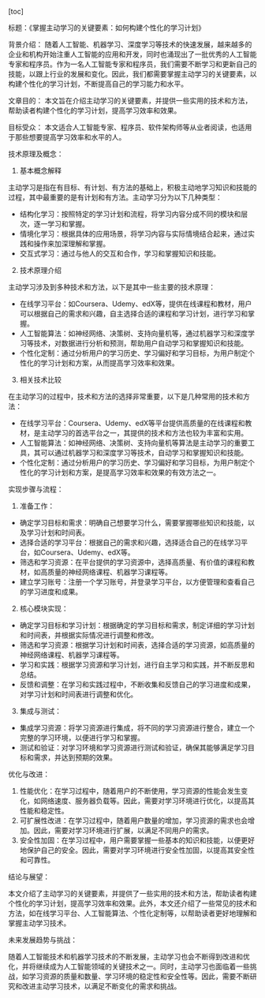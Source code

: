 
[toc]                    
                
                
标题：《掌握主动学习的关键要素：如何构建个性化的学习计划》

背景介绍：
随着人工智能、机器学习、深度学习等技术的快速发展，越来越多的企业和机构开始注重人工智能的应用和开发，同时也涌现出了一批优秀的人工智能专家和程序员。作为一名人工智能专家和程序员，我们需要不断学习和更新自己的技能，以跟上行业的发展和变化。因此，我们都需要掌握主动学习的关键要素，以构建个性化的学习计划，不断提高自己的学习能力和水平。

文章目的：
本文旨在介绍主动学习的关键要素，并提供一些实用的技术和方法，帮助读者构建个性化的学习计划，提高学习效率和效果。

目标受众：
本文适合人工智能专家、程序员、软件架构师等从业者阅读，也适用于那些想要提高学习效率和水平的人。

技术原理及概念：

1. 基本概念解释

主动学习是指在有目标、有计划、有方法的基础上，积极主动地学习知识和技能的过程，其中最重要的是有计划和有方法。主动学习分为以下几种类型：

- 结构化学习：按照特定的学习计划和流程，将学习内容分成不同的模块和层次，逐一学习和掌握。
- 情境化学习：根据具体的应用场景，将学习内容与实际情境结合起来，通过实践和操作来加深理解和掌握。
- 交互式学习：通过与他人的交互和合作，学习和掌握知识和技能。

2. 技术原理介绍

主动学习涉及到多种技术和方法，以下是其中一些主要的技术原理：

- 在线学习平台：如Coursera、Udemy、edX等，提供在线课程和教材，用户可以根据自己的需求和兴趣，自主选择合适的课程和学习计划，进行学习和掌握。
- 人工智能算法：如神经网络、决策树、支持向量机等，通过机器学习和深度学习等技术，对数据进行分析和预测，帮助用户自动学习和掌握知识和技能。
- 个性化定制：通过分析用户的学习历史、学习偏好和学习目标，为用户制定个性化的学习计划和方案，从而提高学习效率和效果。

3. 相关技术比较

在主动学习的过程中，技术和方法的选择非常重要，以下是几种常用的技术和方法：

- 在线学习平台：Coursera、Udemy、edX等平台提供高质量的在线课程和教材，是主动学习的首选平台之一，其提供的技术和方法也较为丰富和实用。
- 人工智能算法：如神经网络、决策树、支持向量机等算法是主动学习的重要工具，其可以通过机器学习和深度学习等技术，自动学习和掌握知识和技能。
- 个性化定制：通过分析用户的学习历史、学习偏好和学习目标，为用户制定个性化的学习计划和方案，是提高学习效率和效果的有效方法之一。

实现步骤与流程：

1. 准备工作：
- 确定学习目标和需求：明确自己想要学习什么，需要掌握哪些知识和技能，以及学习计划和时间表。
- 选择合适的学习平台：根据自己的需求和兴趣，选择适合自己的在线学习平台，如Coursera、Udemy、edX等。
- 筛选和学习资源：在平台提供的学习资源中，选择高质量、有价值的课程和教材，如高质量的神经网络课程、机器学习课程等。
- 建立学习账号：注册一个学习账号，并登录学习平台，以方便管理和查看自己的学习进度和成果。

2. 核心模块实现：
- 确定学习目标和学习计划：根据确定的学习目标和需求，制定详细的学习计划和时间表，并根据实际情况进行调整和修改。
- 筛选和学习资源：根据学习计划和时间表，选择合适的学习资源，如高质量的神经网络课程、机器学习课程等。
- 学习和实践：根据学习资源和学习计划，进行自主学习和实践，并不断反思和总结。
- 反馈和调整：在学习和实践过程中，不断收集和反馈自己的学习进度和成果，对学习计划和时间表进行调整和优化。

3. 集成与测试：
- 集成学习资源：将学习资源进行集成，将不同的学习资源进行整合，建立一个完整的学习环境，以便进行学习和掌握。
- 测试和验证：对学习环境和学习资源进行测试和验证，确保其能够满足学习目标和需求，并达到预期的效果。

优化与改进：

1. 性能优化：在学习过程中，随着用户的不断使用，学习资源的性能会发生变化，如网络速度、服务器负载等。因此，需要对学习环境进行优化，以提高其性能和稳定性。
2. 可扩展性改进：在学习过程中，随着用户数量的增加，学习资源的需求也会增加。因此，需要对学习环境进行扩展，以满足不同用户的需求。
3. 安全性加固：在学习过程中，用户需要掌握一些基本的知识和技能，以便更好地保护自己的安全。因此，需要对学习环境进行安全性加固，以提高其安全性和可靠性。

结论与展望：

本文介绍了主动学习的关键要素，并提供了一些实用的技术和方法，帮助读者构建个性化的学习计划，提高学习效率和效果。此外，本文还介绍了一些常见的技术和方法，如在线学习平台、人工智能算法、个性化定制等，以帮助读者更好地理解和掌握主动学习技术。

未来发展趋势与挑战：

随着人工智能技术和机器学习技术的不断发展，主动学习也会不断得到改进和优化，并将继续成为人工智能领域的关键技术之一。同时，主动学习也面临着一些挑战，如学习资源的质量和数量、学习环境的稳定性和安全性等。因此，需要不断研究和改进主动学习技术，以满足不断变化的需求和挑战。

